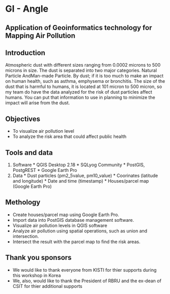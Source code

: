 # GI - Angle

## Application of Geoinformatics technology for Mapping Air Pollution

## Introduction
Atmospheric dust with different sizes ranging from 0.0002 microns to 500 microns in size.
The dust is separated into two major categories. Natural Particle AndMan-made Particle.
By dust; if it is too much to make an impact on human health, such as asthma, emphysema or bronchitis.
The size of the dust that is harmful to humans, it is located at 101 micron to 500 micron, so my team do have the data analyzed for the risk of dust particles affect humans. You can put that information to use in planning to minimize the impact will arise from the dust.


## Objectives
* To visualize air pollution level
* To analyze the risk area that could affect public health


## Tools and data
1. Software
       * QGIS Desktop 2.18
       * SQLyog Community
       * PostGIS, PostgREST
       * Google Earth Pro
2. Data
       * Dust particles (pm2_5value, pm10_value)
       * Coorinates (latitude and longitude)
       * Date and time (timestamp)
       * Houses/parcel map (Google Earth Pro)


## Methology
* Create houses/parcel map using Google Earth Pro.
* Import data into PostGIS database management software.
* Visualize air pollution levels in QGIS software
* Analyze air pollution using spatial operations, such as union and intersection.
* Intersect the result with the parcel map to find the risk areas.

## Thank you sponsors
* We would like to thank everyone from KISTI for thier supports during this workshop in Korea
* We, also, would like to thank the President of RBRU and the ex-dean of CSIT for thier additional supports
